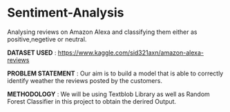 # Sentiment-Analysis
Analysing reviews on Amazon Alexa and classifying them either as positive,negetive or neutral.

**DATASET USED**  :  https://www.kaggle.com/sid321axn/amazon-alexa-reviews

**PROBLEM STATEMENT** : 
Our aim is to build a model that is able to correctly identify weather the reviews posted by the customers.

**METHODOLOGY** : 
We will be using Textblob Library as well as Random Forest Classifier in this project to obtain the derired Output. 
